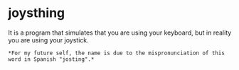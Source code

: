 # joysthing
It is a program that simulates that you are using your keyboard, but in reality you are using your joystick.

`*For my future self, the name is due to the mispronunciation of this word in Spanish "josting".*`
